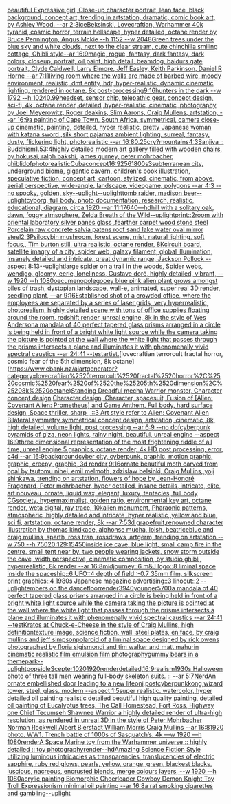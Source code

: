 [beautiful Expressive girl, Close-up character portrait, lean face, black background, concept art, trending in artstation, dramatic, comic book art, by Ashley Wood. --ar 2:3](https://www.ebank.nz/aiartgenerator?category=beautiful%2520Expressive%2520girl%2C%2520Close-up%2520character%2520portrait%2C%2520lean%2520face%2C%2520black%2520background%2C%2520concept%2520art%2C%2520trending%2520in%2520artstation%2C%2520dramatic%2C%2520comic%2520book%2520art%2C%2520by%2520Ashley%2520Wood.%2520--ar%25202%3A3)[ice](https://www.ebank.nz/aiartgenerator?category=ice)[Beksinski, Lovecraftian, Warhammer 40k tyranid, cosmic horror, terrain hellscape, hyper detailed, octane render by  Bruce Pennington, Angus Mckie --h 1152 --w 2048](https://www.ebank.nz/aiartgenerator?category=Beksinski%2C%2520Lovecraftian%2C%2520Warhammer%252040k%2520tyranid%2C%2520cosmic%2520horror%2C%2520terrain%2520hellscape%2C%2520hyper%2520detailed%2C%2520octane%2520render%2520by%2520%2520Bruce%2520Pennington%2C%2520Angus%2520Mckie%2520--h%25201152%2520--w%25202048)[Green trees under the blue sky and white clouds, next to the clear stream, cute chinchilla smiling cottage, Ghibli style--ar 16:9](https://www.ebank.nz/aiartgenerator?category=Green%2520trees%2520under%2520the%2520blue%2520sky%2520and%2520white%2520clouds%2C%2520next%2520to%2520the%2520clear%2520stream%2C%2520cute%2520chinchilla%2520smiling%2520cottage%2C%2520Ghibli%2520style--ar%252016%3A9)[magic, rogue, fantasy, dark fantasy, dark colors,  closeup, portrait, oil paint, high detail, beamdog, baldurs gate portrait, Clyde Caldwell, Larry Elmore, Jeff Easley, Keith Parkinson, Daniel R Horne --ar 7:11](https://www.ebank.nz/aiartgenerator?category=magic%2C%2520rogue%2C%2520fantasy%2C%2520dark%2520fantasy%2C%2520dark%2520colors%2C%2520%2520closeup%2C%2520portrait%2C%2520oil%2520paint%2C%2520high%2520detail%2C%2520beamdog%2C%2520baldurs%2520gate%2520portrait%2C%2520Clyde%2520Caldwell%2C%2520Larry%2520Elmore%2C%2520Jeff%2520Easley%2C%2520Keith%2520Parkinson%2C%2520Daniel%2520R%2520Horne%2520--ar%25207%3A11)[living room where the walls are made of barbed wire, moody environment, realistic, dmt entity, hdr, hyper-realistic, dynamic cinematic lighting, rendered in octane, 8k post-processing](https://www.ebank.nz/aiartgenerator?category=living%2520room%2520where%2520the%2520walls%2520are%2520made%2520of%2520barbed%2520wire%2C%2520moody%2520environment%2C%2520realistic%2C%2520dmt%2520entity%2C%2520hdr%2C%2520hyper-realistic%2C%2520dynamic%2520cinematic%2520lighting%2C%2520rendered%2520in%2520octane%2C%25208k%2520post-processing)[9:16](https://www.ebank.nz/aiartgenerator?category=9%3A16)[hunters in the dark --w 1792 --h 1024](https://www.ebank.nz/aiartgenerator?category=hunters%2520in%2520the%2520dark%2520--w%25201792%2520--h%25201024)[0.99](https://www.ebank.nz/aiartgenerator?category=0.99)[headset, sensor chip, telepathic gear, concept design, sci-fi, 4k, octane render, detailed, hyper-realistic, cinematic, photography by Joel Meyerowitz, Roger deakins, Slim Aarons, Craig Mullens, artstation, --ar 16:9](https://www.ebank.nz/aiartgenerator?category=headset%2C%2520sensor%2520chip%2C%2520telepathic%2520gear%2C%2520concept%2520design%2C%2520sci-fi%2C%25204k%2C%2520octane%2520render%2C%2520detailed%2C%2520hyper-realistic%2C%2520cinematic%2C%2520photography%2520by%2520Joel%2520Meyerowitz%2C%2520Roger%2520deakins%2C%2520Slim%2520Aarons%2C%2520Craig%2520Mullens%2C%2520artstation%2C%2520--ar%252016%3A9)[a painting of Cape Town, South Africa, symmetrical, camera close-up cinematic, painting, detailed, hyper realistic, pretty Japanese woman with katana sword ,silk short pajamas ambient lighting, surreal, fantasy, dusty, flickering light, photorealistic --ar 16:8](https://www.ebank.nz/aiartgenerator?category=a%2520painting%2520of%2520Cape%2520Town%2C%2520South%2520Africa%2C%2520symmetrical%2C%2520camera%2520close-up%2520cinematic%2C%2520painting%2C%2520detailed%2C%2520hyper%2520realistic%2C%2520pretty%2520Japanese%2520woman%2520with%2520katana%2520sword%2520%2Csilk%2520short%2520pajamas%2520ambient%2520lighting%2C%2520surreal%2C%2520fantasy%2C%2520dusty%2C%2520flickering%2520light%2C%2520photorealistic%2520--ar%252016%3A8)[0.25](https://www.ebank.nz/aiartgenerator?category=0.25)[cry?](https://www.ebank.nz/aiartgenerator?category=cry%3F)[mountains](https://www.ebank.nz/aiartgenerator?category=mountains)[4:3](https://www.ebank.nz/aiartgenerator?category=4%3A3)[Sanjiva :: Buddhism](https://www.ebank.nz/aiartgenerator?category=Sanjiva%2520%3A%3A%2520Buddhism)[1.5](https://www.ebank.nz/aiartgenerator?category=1.5)[3:4](https://www.ebank.nz/aiartgenerator?category=3%3A4)[highly detailed modern art gallery filled with wooden chairs, by hokusai, ralph bakshi, james gurney, peter mohrbacher, ghibli](https://www.ebank.nz/aiartgenerator?category=highly%2520detailed%2520modern%2520art%2520gallery%2520filled%2520with%2520wooden%2520chairs%2C%2520by%2520hokusai%2C%2520ralph%2520bakshi%2C%2520james%2520gurney%2C%2520peter%2520mohrbacher%2C%2520ghibli)[dof](https://www.ebank.nz/aiartgenerator?category=dof)[photorealistic](https://www.ebank.nz/aiartgenerator?category=photorealistic)[Cuba](https://www.ebank.nz/aiartgenerator?category=Cuba)[concept](https://www.ebank.nz/aiartgenerator?category=concept)[16:9](https://www.ebank.nz/aiartgenerator?category=16%3A9)[256](https://www.ebank.nz/aiartgenerator?category=256)[1800s](https://www.ebank.nz/aiartgenerator?category=1800s)[3](https://www.ebank.nz/aiartgenerator?category=3)[subterranean city, underground biome, gigantic cavern, children's book illustration, speculative fiction, concept art, cartoon, stylized, cinematic, from above, aerial perspective, wide-angle, landscape, videogame, polygons  --ar 4:3 --no spooky, golden, sky](https://www.ebank.nz/aiartgenerator?category=subterranean%2520city%2C%2520underground%2520biome%2C%2520gigantic%2520cavern%2C%2520children%27s%2520book%2520illustration%2C%2520speculative%2520fiction%2C%2520concept%2520art%2C%2520cartoon%2C%2520stylized%2C%2520cinematic%2C%2520from%2520above%2C%2520aerial%2520perspective%2C%2520wide-angle%2C%2520landscape%2C%2520videogame%2C%2520polygons%2520%2520--ar%25204%3A3%2520--no%2520spooky%2C%2520golden%2C%2520sky)[--uplight](https://www.ebank.nz/aiartgenerator?category=--uplight)[--uplight](https://www.ebank.nz/aiartgenerator?category=--uplight)[tomb raider, madison beer](https://www.ebank.nz/aiartgenerator?category=tomb%2520raider%2C%2520madison%2520beer)[--uplight](https://www.ebank.nz/aiartgenerator?category=--uplight)[cyborg, full body, photo documentation, research, realistic, educational, diagram, circa 1920 --ar 11:17](https://www.ebank.nz/aiartgenerator?category=cyborg%2C%2520full%2520body%2C%2520photo%2520documentation%2C%2520research%2C%2520realistic%2C%2520educational%2C%2520diagram%2C%2520circa%25201920%2520--ar%252011%3A17)[640](https://www.ebank.nz/aiartgenerator?category=640)[—hd](https://www.ebank.nz/aiartgenerator?category=%E2%80%94hd)[hill with a solitary oak, dawn, foggy atmsophere, Zelda Breath of the Wild](https://www.ebank.nz/aiartgenerator?category=hill%2520with%2520a%2520solitary%2520oak%2C%2520dawn%2C%2520foggy%2520atmsophere%2C%2520Zelda%2520Breath%2520of%2520the%2520Wild)[--uplight](https://www.ebank.nz/aiartgenerator?category=--uplight)[print::2](https://www.ebank.nz/aiartgenerator?category=print%3A%3A2)[room with oriental laboratory silver panes glass ,fearther carpet wood stone steel Porcelain raw concrete salvia patens roof sand lake water oval mirror steel](https://www.ebank.nz/aiartgenerator?category=room%2520with%2520oriental%2520laboratory%2520silver%2520panes%2520glass%2520%2Cfearther%2520carpet%2520wood%2520stone%2520steel%2520Porcelain%2520raw%2520concrete%2520salvia%2520patens%2520roof%2520sand%2520lake%2520water%2520oval%2520mirror%2520steel)[2:3](https://www.ebank.nz/aiartgenerator?category=2%3A3)[Psilocybin mushroom, forest scene, mist, natural lighting, soft focus,, Tim burton still, ultra realistic, octane render, 8K](https://www.ebank.nz/aiartgenerator?category=Psilocybin%2520mushroom%2C%2520forest%2520scene%2C%2520mist%2C%2520natural%2520lighting%2C%2520soft%2520focus%2C%2C%2520Tim%2520burton%2520still%2C%2520ultra%2520realistic%2C%2520octane%2520render%2C%25208K)[circuit board, satellite imagry of a city, spider web, galaxy filament, global illumination, insanely detailed and intricate, great dynamic range, Jackson Pollock --aspect 8:13](https://www.ebank.nz/aiartgenerator?category=circuit%2520board%2C%2520satellite%2520imagry%2520of%2520a%2520city%2C%2520spider%2520web%2C%2520galaxy%2520filament%2C%2520global%2520illumination%2C%2520insanely%2520detailed%2520and%2520intricate%2C%2520great%2520dynamic%2520range%2C%2520Jackson%2520Pollock%2520--aspect%25208%3A13)[--uplight](https://www.ebank.nz/aiartgenerator?category=--uplight)[large spider on a trail in the woods, Spider webs, wendigo, gloomy, eerie, loneliness, Gustave doré, highly detailed, vibrant, --w 1920 --h 1080](https://www.ebank.nz/aiartgenerator?category=large%2520spider%2520on%2520a%2520trail%2520in%2520the%2520woods%2C%2520Spider%2520webs%2C%2520wendigo%2C%2520gloomy%2C%2520eerie%2C%2520loneliness%2C%2520Gustave%2520dor%C3%A9%2C%2520highly%2520detailed%2C%2520vibrant%2C%2520--w%25201920%2520--h%25201080)[oecumenopole](https://www.ebank.nz/aiartgenerator?category=oecumenopole)[gooey blue pink alien plant grows amongst piles of trash, dystopian landscape, wall-e, animated, super real 3D render, seedling plant, —ar 9:16](https://www.ebank.nz/aiartgenerator?category=gooey%2520blue%2520pink%2520alien%2520plant%2520grows%2520amongst%2520piles%2520of%2520trash%2C%2520dystopian%2520landscape%2C%2520wall-e%2C%2520animated%2C%2520super%2520real%25203D%2520render%2C%2520seedling%2520plant%2C%2520%E2%80%94ar%25209%3A16)[Established shot of a crowded office, where the employees are separated by a series of laser grids, very hyperrealistic, photorealism, highly detailed scene with tons of office supplies floating around the room, redshift render, unreal engine, 8k in the style of Wes Anderson](https://www.ebank.nz/aiartgenerator?category=Established%2520shot%2520of%2520a%2520crowded%2520office%2C%2520where%2520the%2520employees%2520are%2520separated%2520by%2520a%2520series%2520of%2520laser%2520grids%2C%2520very%2520hyperrealistic%2C%2520photorealism%2C%2520highly%2520detailed%2520scene%2520with%2520tons%2520of%2520office%2520supplies%2520floating%2520around%2520the%2520room%2C%2520redshift%2520render%2C%2520unreal%2520engine%2C%25208k%2520in%2520the%2520style%2520of%2520Wes%2520Anderson)[a mandala of 40 perfect tapered glass prisms arranged in a circle is being held in front of a bright white light source while the camera taking the picture is pointed at the wall where the white light that passes through the prisms intersects a plane and illuminates it with phenomenally vivid spectral caustics --ar 24:41 --test](https://www.ebank.nz/aiartgenerator?category=a%2520mandala%2520of%252040%2520perfect%2520tapered%2520glass%2520prisms%2520arranged%2520in%2520a%2520circle%2520is%2520being%2520held%2520in%2520front%2520of%2520a%2520bright%2520white%2520light%2520source%2520while%2520the%2520camera%2520taking%2520the%2520picture%2520is%2520pointed%2520at%2520the%2520wall%2520where%2520the%2520white%2520light%2520that%2520passes%2520through%2520the%2520prisms%2520intersects%2520a%2520plane%2520and%2520illuminates%2520it%2520with%2520phenomenally%2520vivid%2520spectral%2520caustics%2520--ar%252024%3A41%2520--test)[artist.](https://www.ebank.nz/aiartgenerator?category=artist.)[lovecraftian terrorcult fractal horror, cosmic fear of the 5th dimension, 8k octane](https://www.ebank.nz/aiartgenerator?category=lovecraftian%2520terrorcult%2520fractal%2520horror%2C%2520cosmic%2520fear%2520of%2520the%25205th%2520dimension%2C%25208k%2520octane)[Standing Dreadful mecha Warrior monster, Character concept design,Character design,  Character, spacesuit, Fusion of [Alien: Covenant Alien: Prometheus] and Game Anthem,  Full body,  hard surface design, Space thriller, sharp , ::3  Art style refer to Alien: Covenant Alien   Bilateral symmetry       symmetrical   concept design,  artstation, cinematic,  8k, high detailed,  volume light,  post processing    --ar 6:9   --no dof](https://www.ebank.nz/aiartgenerator?category=Standing%2520Dreadful%2520mecha%2520Warrior%2520monster%2C%2520Character%2520concept%2520design%2CCharacter%2520design%2C%2520%2520Character%2C%2520spacesuit%2C%2520Fusion%2520of%2520%5BAlien%3A%2520Covenant%2520Alien%3A%2520Prometheus%5D%2520and%2520Game%2520Anthem%2C%2520%2520Full%2520body%2C%2520%2520hard%2520surface%2520design%2C%2520Space%2520thriller%2C%2520sharp%2520%2C%2520%3A%3A3%2520%2520Art%2520style%2520refer%2520to%2520Alien%3A%2520Covenant%2520Alien%2520%2520%2520Bilateral%2520symmetry%2520%2520%2520%2520%2520%2520%2520symmetrical%2520%2520%2520concept%2520design%2C%2520%2520artstation%2C%2520cinematic%2C%2520%25208k%2C%2520high%2520detailed%2C%2520%2520volume%2520light%2C%2520%2520post%2520processing%2520%2520%2520%2520--ar%25206%3A9%2520%2520%2520--no%2520dof)[cyberpunk pyramids of giza, neon lights, rainy night, beautiful, unreal engine  --aspect 16:9](https://www.ebank.nz/aiartgenerator?category=cyberpunk%2520pyramids%2520of%2520giza%2C%2520neon%2520lights%2C%2520rainy%2520night%2C%2520beautiful%2C%2520unreal%2520engine%2520%2520--aspect%252016%3A9)[three dimensional representation of the most frightening riddle of all time, unreal engine 5 graphics, octane render, 4k HD post processing, error, c4d --ar 16:9](https://www.ebank.nz/aiartgenerator?category=three%2520dimensional%2520representation%2520of%2520the%2520most%2520frightening%2520riddle%2520of%2520all%2520time%2C%2520unreal%2520engine%25205%2520graphics%2C%2520octane%2520render%2C%25204k%2520HD%2520post%2520processing%2C%2520error%2C%2520c4d%2520--ar%252016%3A9)[background](https://www.ebank.nz/aiartgenerator?category=background)[cyber city, cyberpunk, graphic,  motion graphic, graphic,  creepy, graphic, 3d render,](https://www.ebank.nz/aiartgenerator?category=cyber%2520city%2C%2520cyberpunk%2C%2520graphic%2C%2520%2520motion%2520graphic%2C%2520graphic%2C%2520%2520creepy%2C%2520graphic%2C%25203d%2520render%2C)[9:16](https://www.ebank.nz/aiartgenerator?category=9%3A16)[ornate beautiful moth carved from opal by tsutomu nihei, emil melmoth, zdzislaw belsinki, Craig Mullins, yoji shinkawa, trending on artstation, flowers of hope by Jean-Honoré Fragonard, Peter mohrbacher, hyper detailed, insane details, intricate, elite, art nouveau, ornate, liquid wax, elegant, luxury, tentacles, full body CGsociety, hypermaximalist, golden ratio, environmental key art, octane render, weta digital, ray trace, 10k](https://www.ebank.nz/aiartgenerator?category=ornate%2520beautiful%2520moth%2520carved%2520from%2520opal%2520by%2520tsutomu%2520nihei%2C%2520emil%2520melmoth%2C%2520zdzislaw%2520belsinki%2C%2520Craig%2520Mullins%2C%2520yoji%2520shinkawa%2C%2520trending%2520on%2520artstation%2C%2520flowers%2520of%2520hope%2520by%2520Jean-Honor%C3%A9%2520Fragonard%2C%2520Peter%2520mohrbacher%2C%2520hyper%2520detailed%2C%2520insane%2520details%2C%2520intricate%2C%2520elite%2C%2520art%2520nouveau%2C%2520ornate%2C%2520liquid%2520wax%2C%2520elegant%2C%2520luxury%2C%2520tentacles%2C%2520full%2520body%2520CGsociety%2C%2520hypermaximalist%2C%2520golden%2520ratio%2C%2520environmental%2520key%2520art%2C%2520octane%2520render%2C%2520weta%2520digital%2C%2520ray%2520trace%2C%252010k)[alien monument, Pharaonic patterns, atmospheric, highly detailed and intricate, hyper realistic, yellow and blue, sci fi, artstation, octane render, 8k --ar 7:5](https://www.ebank.nz/aiartgenerator?category=alien%2520monument%2C%2520Pharaonic%2520patterns%2C%2520atmospheric%2C%2520highly%2520detailed%2520and%2520intricate%2C%2520hyper%2520realistic%2C%2520yellow%2520and%2520blue%2C%2520sci%2520fi%2C%2520artstation%2C%2520octane%2520render%2C%25208k%2520--ar%25207%3A5)[3d grapefruit,renowned character illustration by thomas kindkade, alphonse mucha, loish, beatriceblue and craig mullins, sparth, ross tran, rossdraws, artgerm, trending on artstation --w 750 --h 750](https://www.ebank.nz/aiartgenerator?category=3d%2520grapefruit%2Crenowned%2520character%2520illustration%2520by%2520thomas%2520kindkade%2C%2520alphonse%2520mucha%2C%2520loish%2C%2520beatriceblue%2520and%2520craig%2520mullins%2C%2520sparth%2C%2520ross%2520tran%2C%2520rossdraws%2C%2520artgerm%2C%2520trending%2520on%2520artstation%2520--w%2520750%2520--h%2520750)[20:12](https://www.ebank.nz/aiartgenerator?category=20%3A12)[9:15](https://www.ebank.nz/aiartgenerator?category=9%3A15)[450](https://www.ebank.nz/aiartgenerator?category=450)[inside ice cave, blue light, small camp fire in the centre, small tent near by, two people wearing jackets, snow storm outside the cave, width perspective, cinematic composition, by studio ghibli, hyperrealistic, 8k render --ar 16:8](https://www.ebank.nz/aiartgenerator?category=inside%2520ice%2520cave%2C%2520blue%2520light%2C%2520small%2520camp%2520fire%2520in%2520the%2520centre%2C%2520small%2520tent%2520near%2520by%2C%2520two%2520people%2520wearing%2520jackets%2C%2520snow%2520storm%2520outside%2520the%2520cave%2C%2520width%2520perspective%2C%2520cinematic%2520composition%2C%2520by%2520studio%2520ghibli%2C%2520hyperrealistic%2C%25208k%2520render%2520--ar%252016%3A8)[midjourney::6 m&J logo::8 liminal space inside the spaceship::6 UFO::4 depth of field::-0.7 35mm film, silkscreen print graphics::4 1980s Japanese magazine advertising::3 linocut::2 --uplight](https://www.ebank.nz/aiartgenerator?category=midjourney%3A%3A6%2520m%26J%2520logo%3A%3A8%2520liminal%2520space%2520inside%2520the%2520spaceship%3A%3A6%2520UFO%3A%3A4%2520depth%2520of%2520field%3A%3A-0.7%252035mm%2520film%2C%2520silkscreen%2520print%2520graphics%3A%3A4%25201980s%2520Japanese%2520magazine%2520advertising%3A%3A3%2520linocut%3A%3A2%2520--uplight)[embers on the dancefloor](https://www.ebank.nz/aiartgenerator?category=embers%2520on%2520the%2520dancefloor)[render](https://www.ebank.nz/aiartgenerator?category=render)[3940](https://www.ebank.nz/aiartgenerator?category=3940)[younger](https://www.ebank.nz/aiartgenerator?category=younger)[5700](https://www.ebank.nz/aiartgenerator?category=5700)[a mandala of 40 perfect tapered glass prisms arranged in a circle is being held in front of a bright white light source while the camera taking the picture is pointed at the wall where the white light that passes through the prisms intersects a plane and illuminates it with phenomenally vivid spectral caustics --ar 24:41 --test](https://www.ebank.nz/aiartgenerator?category=a%2520mandala%2520of%252040%2520perfect%2520tapered%2520glass%2520prisms%2520arranged%2520in%2520a%2520circle%2520is%2520being%2520held%2520in%2520front%2520of%2520a%2520bright%2520white%2520light%2520source%2520while%2520the%2520camera%2520taking%2520the%2520picture%2520is%2520pointed%2520at%2520the%2520wall%2520where%2520the%2520white%2520light%2520that%2520passes%2520through%2520the%2520prisms%2520intersects%2520a%2520plane%2520and%2520illuminates%2520it%2520with%2520phenomenally%2520vivid%2520spectral%2520caustics%2520--ar%252024%3A41%2520--test)[Kratos at Chuck-e-Cheese in the style of Craig Mullins, high definition](https://www.ebank.nz/aiartgenerator?category=Kratos%2520at%2520Chuck-e-Cheese%2520in%2520the%2520style%2520of%2520Craig%2520Mullins%2C%2520high%2520definition)[texture image, science fiction, wall, steel plates, en face, by craig mullins and jeff simpson](https://www.ebank.nz/aiartgenerator?category=texture%2520image%2C%2520science%2520fiction%2C%2520wall%2C%2520steel%2520plates%2C%2520en%2520face%2C%2520by%2520craig%2520mullins%2520and%2520jeff%2520simpson)[](https://www.ebank.nz/aiartgenerator?category=)[polaroid of a liminal space designed by rick owens photographed by floria sigismondi and tim walker  and matt mahurin cinematic realistic film emulsion film photography](https://www.ebank.nz/aiartgenerator?category=polaroid%2520of%2520a%2520liminal%2520space%2520designed%2520by%2520rick%2520owens%2520photographed%2520by%2520floria%2520sigismondi%2520and%2520tim%2520walker%2520%2520and%2520matt%2520mahurin%2520cinematic%2520realistic%2520film%2520emulsion%2520film%2520photography)[gummy bears in a themepark](https://www.ebank.nz/aiartgenerator?category=gummy%2520bears%2520in%2520a%2520themepark)[--uplight](https://www.ebank.nz/aiartgenerator?category=--uplight)[popsicle](https://www.ebank.nz/aiartgenerator?category=popsicle)[Scepter](https://www.ebank.nz/aiartgenerator?category=Scepter)[1020](https://www.ebank.nz/aiartgenerator?category=1020)[1920](https://www.ebank.nz/aiartgenerator?category=1920)[render](https://www.ebank.nz/aiartgenerator?category=render)[detailed,](https://www.ebank.nz/aiartgenerator?category=detailed%2C)[16:9](https://www.ebank.nz/aiartgenerator?category=16%3A9)[realism](https://www.ebank.nz/aiartgenerator?category=realism)[1930s Halloween photo of three tall men wearing full-body skeleton suits. :: --ar 5:7](https://www.ebank.nz/aiartgenerator?category=1930s%2520Halloween%2520photo%2520of%2520three%2520tall%2520men%2520wearing%2520full-body%2520skeleton%2520suits.%2520%3A%3A%2520--ar%25205%3A7)[Nerd](https://www.ebank.nz/aiartgenerator?category=Nerd)[An ornate embellished door leading to a new life](https://www.ebank.nz/aiartgenerator?category=An%2520ornate%2520embellished%2520door%2520leading%2520to%2520a%2520new%2520life)[oni,postcyberpunk](https://www.ebank.nz/aiartgenerator?category=oni%2Cpostcyberpunk)[kong,](https://www.ebank.nz/aiartgenerator?category=kong%2C)[wizard tower, steel, glass, modern --aspect 1:5](https://www.ebank.nz/aiartgenerator?category=wizard%2520tower%2C%2520steel%2C%2520glass%2C%2520modern%2520--aspect%25201%3A5)[super realistic, watercolor, hyper detailed oil painting realistic detailed beautiful high quality painting, detailed oil painting of Eucalyptus trees, The Call Homestead, Fort Ross, Highway one Chief Tecumseh Shawnee Warrior  a highly detailed render of ultra-high resolution, as rendered in unreal 3D in the style of Peter Mohrbacher Norman Rockwell Albert Bierstadt William Morris Craig Mullins --ar 16:8](https://www.ebank.nz/aiartgenerator?category=super%2520realistic%2C%2520watercolor%2C%2520hyper%2520detailed%2520oil%2520painting%2520realistic%2520detailed%2520beautiful%2520high%2520quality%2520painting%2C%2520detailed%2520oil%2520painting%2520of%2520Eucalyptus%2520trees%2C%2520The%2520Call%2520Homestead%2C%2520Fort%2520Ross%2C%2520Highway%2520one%2520Chief%2520Tecumseh%2520Shawnee%2520Warrior%2520%2520a%2520highly%2520detailed%2520render%2520of%2520ultra-high%2520resolution%2C%2520as%2520rendered%2520in%2520unreal%25203D%2520in%2520the%2520style%2520of%2520Peter%2520Mohrbacher%2520Norman%2520Rockwell%2520Albert%2520Bierstadt%2520William%2520Morris%2520Craig%2520Mullins%2520--ar%252016%3A8)[1920 photo. WW1. Trench battle of 1000s of Sasquatch’s. 4k —w 1920 —h 1080](https://www.ebank.nz/aiartgenerator?category=1920%2520photo.%2520WW1.%2520Trench%2520battle%2520of%25201000s%2520of%2520Sasquatch%E2%80%99s.%25204k%2520%E2%80%94w%25201920%2520%E2%80%94h%25201080)[render](https://www.ebank.nz/aiartgenerator?category=render)[A Space Marine toy from the Warhammer universe :: highly detailed :: toy photography](https://www.ebank.nz/aiartgenerator?category=A%2520Space%2520Marine%2520toy%2520from%2520the%2520Warhammer%2520universe%2520%3A%3A%2520highly%2520detailed%2520%3A%3A%2520toy%2520photography)[render](https://www.ebank.nz/aiartgenerator?category=render)[--hd](https://www.ebank.nz/aiartgenerator?category=--hd)[Amazing Science Fiction Style utilizing luminous intricacies as transparencies, translucencies of electric sapphire, ruby red glows, pearls, yellow, orange, green, blackest blacks, luscious, nacreous, encrusted blends, merge colours layers,   --w 1920 --h 1080](https://www.ebank.nz/aiartgenerator?category=Amazing%2520Science%2520Fiction%2520Style%2520utilizing%2520luminous%2520intricacies%2520as%2520transparencies%2C%2520translucencies%2520of%2520electric%2520sapphire%2C%2520ruby%2520red%2520glows%2C%2520pearls%2C%2520yellow%2C%2520orange%2C%2520green%2C%2520blackest%2520blacks%2C%2520luscious%2C%2520nacreous%2C%2520encrusted%2520blends%2C%2520merge%2520colours%2520layers%2C%2520%2520%2520--w%25201920%2520--h%25201080)[acrylic painting Biomorphic Cheerleader Cowboy Demon Knight Toy Troll Expressionism minimal oil painting --ar 16:8](https://www.ebank.nz/aiartgenerator?category=acrylic%2520painting%2520Biomorphic%2520Cheerleader%2520Cowboy%2520Demon%2520Knight%2520Toy%2520Troll%2520Expressionism%2520minimal%2520oil%2520painting%2520--ar%252016%3A8)[a rat smoking cigarettes and gambling](https://www.ebank.nz/aiartgenerator?category=a%2520rat%2520smoking%2520cigarettes%2520and%2520gambling)[--uplight](https://www.ebank.nz/aiartgenerator?category=--uplight)